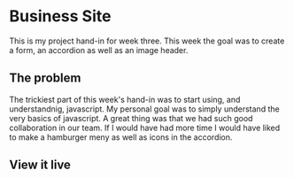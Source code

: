 # Business Site

This is my project hand-in for week three. This week the goal was to create a form, an accordion as well as an image header. 

## The problem

The trickiest part of this week's hand-in was to start using, and understandnig, javascript. My personal goal was to simply understand the very basics of javascript. A great thing was that we had such good collaboration in our team. If I would have had more time I would have liked to make a hamburger meny as well as icons in the accordion. 

## View it live
